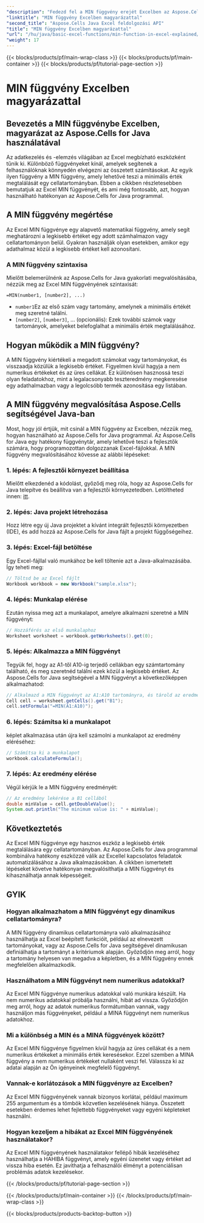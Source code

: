 ```yaml
---
"description": "Fedezd fel a MIN függvény erejét Excelben az Aspose.Cells for Java segítségével. Tanuld meg könnyedén megtalálni a minimális értékeket."
"linktitle": "MIN függvény Excelben magyarázattal"
"second_title": "Aspose.Cells Java Excel feldolgozási API"
"title": "MIN függvény Excelben magyarázattal"
"url": "/hu/java/basic-excel-functions/min-function-in-excel-explained/"
"weight": 17
---
```


{{< blocks/products/pf/main-wrap-class >}}
{{< blocks/products/pf/main-container >}}
{{< blocks/products/pf/tutorial-page-section >}}

# MIN függvény Excelben magyarázattal


## Bevezetés a MIN függvénybe Excelben, magyarázat az Aspose.Cells for Java használatával

Az adatkezelés és -elemzés világában az Excel megbízható eszközként tűnik ki. Különböző függvényeket kínál, amelyek segítenek a felhasználóknak könnyedén elvégezni az összetett számításokat. Az egyik ilyen függvény a MIN függvény, amely lehetővé teszi a minimális érték megtalálását egy cellatartományban. Ebben a cikkben részletesebben bemutatjuk az Excel MIN függvényét, és ami még fontosabb, azt, hogyan használható hatékonyan az Aspose.Cells for Java programmal.

## A MIN függvény megértése

Az Excel MIN függvénye egy alapvető matematikai függvény, amely segít meghatározni a legkisebb értéket egy adott számhalmazon vagy cellatartományon belül. Gyakran használják olyan esetekben, amikor egy adathalmaz közül a legkisebb értéket kell azonosítani.

### A MIN függvény szintaxisa

Mielőtt belemerülnénk az Aspose.Cells for Java gyakorlati megvalósításába, nézzük meg az Excel MIN függvényének szintaxisát:

```
=MIN(number1, [number2], ...)
```

- `number1`Ez az első szám vagy tartomány, amelynek a minimális értékét meg szeretné találni.
- `[number2]`, `[number3]`, ... (opcionális): Ezek további számok vagy tartományok, amelyeket belefoglalhat a minimális érték megtalálásához.

## Hogyan működik a MIN függvény?

A MIN függvény kiértékeli a megadott számokat vagy tartományokat, és visszaadja közülük a legkisebb értéket. Figyelmen kívül hagyja a nem numerikus értékeket és az üres cellákat. Ez különösen hasznossá teszi olyan feladatokhoz, mint a legalacsonyabb teszteredmény megkeresése egy adathalmazban vagy a legolcsóbb termék azonosítása egy listában.

## A MIN függvény megvalósítása Aspose.Cells segítségével Java-ban

Most, hogy jól értjük, mit csinál a MIN függvény az Excelben, nézzük meg, hogyan használható az Aspose.Cells for Java programmal. Az Aspose.Cells for Java egy hatékony függvénytár, amely lehetővé teszi a fejlesztők számára, hogy programozottan dolgozzanak Excel-fájlokkal. A MIN függvény megvalósításához kövesse az alábbi lépéseket:

### 1. lépés: A fejlesztői környezet beállítása

Mielőtt elkezdenéd a kódolást, győződj meg róla, hogy az Aspose.Cells for Java telepítve és beállítva van a fejlesztői környezetedben. Letöltheted innen: [itt](https://releases.aspose.com/cells/java/).

### 2. lépés: Java projekt létrehozása

Hozz létre egy új Java projektet a kívánt integrált fejlesztői környezetben (IDE), és add hozzá az Aspose.Cells for Java fájlt a projekt függőségeihez.

### 3. lépés: Excel-fájl betöltése

Egy Excel-fájllal való munkához be kell töltenie azt a Java-alkalmazásába. Így teheti meg:

```java
// Töltsd be az Excel fájlt
Workbook workbook = new Workbook("sample.xlsx");
```

### 4. lépés: Munkalap elérése

Ezután nyissa meg azt a munkalapot, amelyre alkalmazni szeretné a MIN függvényt:

```java
// Hozzáférés az első munkalaphoz
Worksheet worksheet = workbook.getWorksheets().get(0);
```

### 5. lépés: Alkalmazza a MIN függvényt

Tegyük fel, hogy az A1-től A10-ig terjedő cellákban egy számtartomány található, és meg szeretnéd találni ezek közül a legkisebb értéket. Az Aspose.Cells for Java segítségével a MIN függvényt a következőképpen alkalmazhatod:

```java
// Alkalmazd a MIN függvényt az A1:A10 tartományra, és tárold az eredményt a B1 cellában.
Cell cell = worksheet.getCells().get("B1");
cell.setFormula("=MIN(A1:A10)");
```

### 6. lépés: Számítsa ki a munkalapot

képlet alkalmazása után újra kell számolni a munkalapot az eredmény eléréséhez:

```java
// Számítsa ki a munkalapot
workbook.calculateFormula();
```

### 7. lépés: Az eredmény elérése

Végül kérjük le a MIN függvény eredményét:

```java
// Az eredmény lekérése a B1 cellából
double minValue = cell.getDoubleValue();
System.out.println("The minimum value is: " + minValue);
```

## Következtetés

Az Excel MIN függvénye egy hasznos eszköz a legkisebb érték megtalálására egy cellatartományban. Az Aspose.Cells for Java programmal kombinálva hatékony eszközzé válik az Excellel kapcsolatos feladatok automatizálásához a Java alkalmazásokban. A cikkben ismertetett lépéseket követve hatékonyan megvalósíthatja a MIN függvényt és kihasználhatja annak képességeit.

## GYIK

### Hogyan alkalmazhatom a MIN függvényt egy dinamikus cellatartományra?

A MIN függvény dinamikus cellatartományra való alkalmazásához használhatja az Excel beépített funkcióit, például az elnevezett tartományokat, vagy az Aspose.Cells for Java segítségével dinamikusan definiálhatja a tartományt a kritériumok alapján. Győződjön meg arról, hogy a tartomány helyesen van megadva a képletben, és a MIN függvény ennek megfelelően alkalmazkodik.

### Használhatom a MIN függvényt nem numerikus adatokkal?

Az Excel MIN függvénye numerikus adatokkal való munkára készült. Ha nem numerikus adatokkal próbálja használni, hibát ad vissza. Győződjön meg arról, hogy az adatok numerikus formátumban vannak, vagy használjon más függvényeket, például a MINA függvényt nem numerikus adatokhoz.

### Mi a különbség a MIN és a MINA függvények között?

Az Excel MIN függvénye figyelmen kívül hagyja az üres cellákat és a nem numerikus értékeket a minimális érték keresésekor. Ezzel szemben a MINA függvény a nem numerikus értékeket nullaként veszi fel. Válassza ki az adatai alapján az Ön igényeinek megfelelő függvényt.

### Vannak-e korlátozások a MIN függvényre az Excelben?

Az Excel MIN függvényének vannak bizonyos korlátai, például maximum 255 argumentum és a tömbök közvetlen kezelésének hiánya. Összetett esetekben érdemes lehet fejlettebb függvényeket vagy egyéni képleteket használni.

### Hogyan kezeljem a hibákat az Excel MIN függvényének használatakor?

Az Excel MIN függvényének használatakor fellépő hibák kezeléséhez használhatja a HAHIBA függvényt, amely egyéni üzenetet vagy értéket ad vissza hiba esetén. Ez javíthatja a felhasználói élményt a potenciálisan problémás adatok kezelésekor.

{{< /blocks/products/pf/tutorial-page-section >}}

{{< /blocks/products/pf/main-container >}}
{{< /blocks/products/pf/main-wrap-class >}}

{{< blocks/products/products-backtop-button >}}